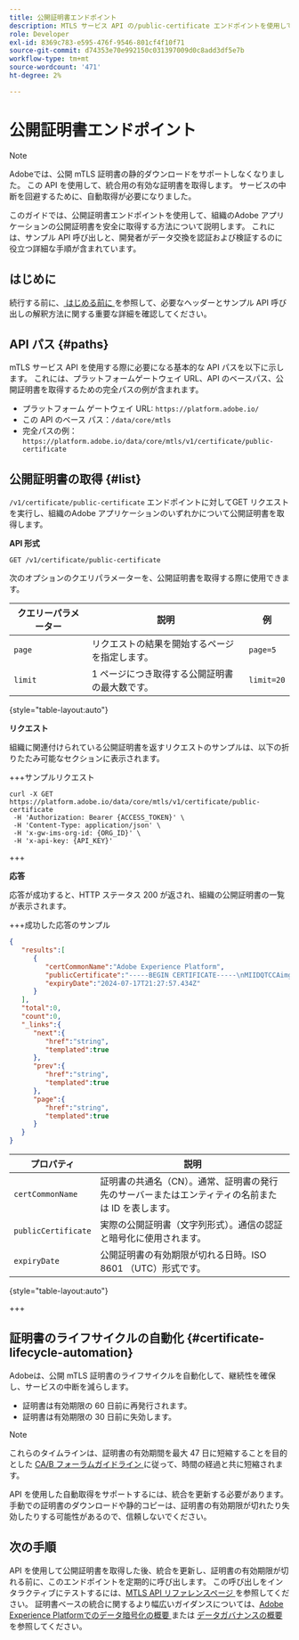 ```yaml
---
title: 公開証明書エンドポイント
description: MTLS サービス API の/public-certificate エンドポイントを使用して公開証明書を取得する方法を説明します。
role: Developer
exl-id: 8369c783-e595-476f-9546-801cf4f10f71
source-git-commit: d74353e70e992150c031397009d0c8add3df5e7b
workflow-type: tm+mt
source-wordcount: '471'
ht-degree: 2%

---
```


# 公開証明書エンドポイント

>[!NOTE]
>
>Adobeでは、公開 mTLS 証明書の静的ダウンロードをサポートしなくなりました。 この API を使用して、統合用の有効な証明書を取得します。 サービスの中断を回避するために、自動取得が必要になりました。

このガイドでは、公開証明書エンドポイントを使用して、組織のAdobe アプリケーションの公開証明書を安全に取得する方法について説明します。 これには、サンプル API 呼び出しと、開発者がデータ交換を認証および検証するのに役立つ詳細な手順が含まれています。

## はじめに

続行する前に、[ はじめる前に ](./getting-started.md) を参照して、必要なヘッダーとサンプル API 呼び出しの解釈方法に関する重要な詳細を確認してください。

## API パス {#paths}

mTLS サービス API を使用する際に必要になる基本的な API パスを以下に示します。 これには、プラットフォームゲートウェイ URL、API のベースパス、公開証明書を取得するための完全パスの例が含まれます。

- プラットフォーム ゲートウェイ URL: `https://platform.adobe.io/`
- この API のベース パス：`/data/core/mtls`
- 完全パスの例：`https://platform.adobe.io/data/core/mtls/v1/certificate/public-certificate`

## 公開証明書の取得 {#list}

`/v1/certificate/public-certificate` エンドポイントに対してGET リクエストを実行し、組織のAdobe アプリケーションのいずれかについて公開証明書を取得します。

**API 形式**

```http
GET /v1/certificate/public-certificate
```

次のオプションのクエリパラメーターを、公開証明書を取得する際に使用できます。

| クエリーパラメーター | 説明 | 例 |
| --------------- | ----------- | ------- |
| `page` | リクエストの結果を開始するページを指定します。 | `page=5` |
| `limit` | 1 ページにつき取得する公開証明書の最大数です。 | `limit=20` |

{style="table-layout:auto"}

**リクエスト**

組織に関連付けられている公開証明書を返すリクエストのサンプルは、以下の折りたたみ可能なセクションに表示されます。

+++サンプルリクエスト

```shell
curl -X GET https://platform.adobe.io/data/core/mtls/v1/certificate/public-certificate
 -H 'Authorization: Bearer {ACCESS_TOKEN}' \
 -H 'Content-Type: application/json' \
 -H 'x-gw-ims-org-id: {ORG_ID}' \
 -H 'x-api-key: {API_KEY}' 
```

+++

**応答**

応答が成功すると、HTTP ステータス 200 が返され、組織の公開証明書の一覧が表示されます。

+++成功した応答のサンプル

```json
{
   "results":[
      {
         "certCommonName":"Adobe Experience Platform",
         "publicCertificate":"-----BEGIN CERTIFICATE-----\nMIIDQTCCAimgAwIBAgITBmyfACAfma......KJY5u89CjAwj\n-----END CERTIFICATE-----",
         "expiryDate":"2024-07-17T21:27:57.434Z"
      }
   ],
   "total":0,
   "count":0,
   "_links":{
      "next":{
         "href":"string",
         "templated":true
      },
      "prev":{
         "href":"string",
         "templated":true
      },
      "page":{
         "href":"string",
         "templated":true
      }
   }
}
```

| プロパティ | 説明 |
| --- | --- |
| `certCommonName` | 証明書の共通名（CN）。通常、証明書の発行先のサーバーまたはエンティティの名前または ID を表します。 |
| `publicCertificate` | 実際の公開証明書（文字列形式）。通信の認証と暗号化に使用されます。 |
| `expiryDate` | 公開証明書の有効期限が切れる日時。ISO 8601 （UTC）形式です。 |

{style="table-layout:auto"}

+++

## 証明書のライフサイクルの自動化 {#certificate-lifecycle-automation}

Adobeは、公開 mTLS 証明書のライフサイクルを自動化して、継続性を確保し、サービスの中断を減らします。

- 証明書は有効期限の 60 日前に再発行されます。
- 証明書は有効期限の 30 日前に失効します。

>[!NOTE]
>
>これらのタイムラインは、証明書の有効期間を最大 47 日に短縮することを目的とした [CA/B フォーラムガイドライン ](https://www.digicert.com/blog/tls-certificate-lifetimes-will-officially-reduce-to-47-days) に従って、時間の経過と共に短縮されます。

API を使用した自動取得をサポートするには、統合を更新する必要があります。 手動での証明書のダウンロードや静的コピーは、証明書の有効期限が切れたり失効したりする可能性があるので、信頼しないでください。

## 次の手順

API を使用して公開証明書を取得した後、統合を更新し、証明書の有効期限が切れる前に、このエンドポイントを定期的に呼び出します。 この呼び出しをインタラクティブにテストするには、[MTLS API リファレンスページ ](https://developer.adobe.com/experience-platform-apis/references/mtls-service/) を参照してください。 証明書ベースの統合に関するより幅広いガイダンスについては、[Adobe Experience Platformでのデータ暗号化の概要 ](../../landing/governance-privacy-security/encryption.md) または [ データガバナンスの概要 ](../home.md) を参照してください。
